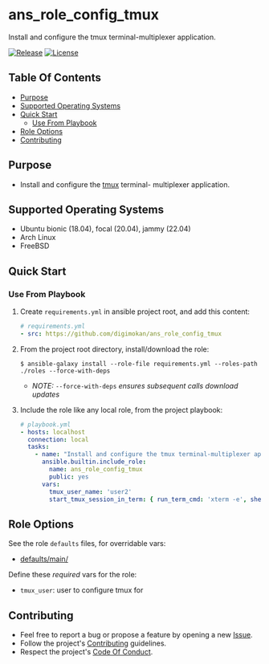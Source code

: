 # ans_role_config_tmux

Install and configure the tmux terminal-multiplexer application.

[![Release](https://img.shields.io/github/release/digimokan/ans_role_config_tmux.svg?label=release)](https://github.com/digimokan/ans_role_config_tmux/releases/latest "Latest Release Notes")
[![License](https://img.shields.io/badge/license-MIT-blue.svg?label=license)](LICENSE.md "Project License")

## Table Of Contents

* [Purpose](#purpose)
* [Supported Operating Systems](#supported-operating-systems)
* [Quick Start](#quick-start)
    * [Use From Playbook](#use-from-playbook)
* [Role Options](#role-options)
* [Contributing](#contributing)

## Purpose

* Install and configure the [tmux](https://github.com/tmux/tmux) terminal-
  multiplexer application.

## Supported Operating Systems

* Ubuntu bionic (18.04), focal (20.04), jammy (22.04)
* Arch Linux
* FreeBSD

## Quick Start

### Use From Playbook

1. Create `requirements.yml` in ansible project root, and add this content:

   ```yaml
   # requirements.yml
   - src: https://github.com/digimokan/ans_role_config_tmux
   ```

2. From the project root directory, install/download the role:

   ```shell
   $ ansible-galaxy install --role-file requirements.yml --roles-path ./roles --force-with-deps
   ```

   * _NOTE:_ `--force-with-deps` _ensures subsequent calls download updates_

3. Include the role like any local role, from the project playbook:

   ```yaml
   # playbook.yml
   - hosts: localhost
     connection: local
     tasks:
       - name: "Install and configure the tmux terminal-multiplexer application"
         ansible.builtin.include_role:
           name: ans_role_config_tmux
           public: yes
         vars:
           tmux_user_name: 'user2'
           start_tmux_session_in_term: { run_term_cmd: 'xterm -e', shell: 'fish' }
   ```

## Role Options

See the role `defaults` files, for overridable vars:

  * [defaults/main/](../defaults/main/)

Define these _required_ vars for the role:

  * `tmux_user`: user to configure tmux for

## Contributing

* Feel free to report a bug or propose a feature by opening a new
  [Issue](https://github.com/digimokan/ans_role_config_tmux/issues).
* Follow the project's [Contributing](CONTRIBUTING.md) guidelines.
* Respect the project's [Code Of Conduct](CODE_OF_CONDUCT.md).

